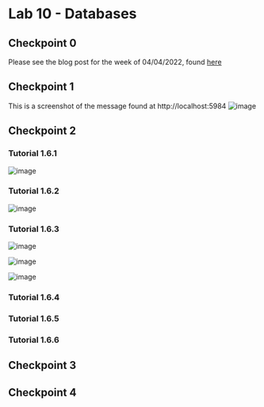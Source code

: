 # Lab 10 - Databases

## Checkpoint 0

Please see the blog post for the week of 04/04/2022, found [here](https://github.com/emkulka/oss-repo-template/wiki/Weekly-Blog)

## Checkpoint 1
This is a screenshot of the message found at http://localhost:5984
![image](https://user-images.githubusercontent.com/25308429/161283935-22877cef-ce25-4e2a-b10a-e79309c5dc72.png)

## Checkpoint 2

### Tutorial 1.6.1
![image](https://user-images.githubusercontent.com/25308429/161288530-0e6d9c7d-90b0-4731-b7dd-7ed39481c94f.png)

### Tutorial 1.6.2
![image](https://user-images.githubusercontent.com/25308429/161288963-f60a77e4-7c54-45e8-93e2-de44e25bdbb3.png)

### Tutorial 1.6.3
![image](https://user-images.githubusercontent.com/25308429/161289348-c38be20b-c31d-4137-b586-b709b789f7f5.png)

![image](https://user-images.githubusercontent.com/25308429/161289569-0e08ab4c-dddf-46a6-a20c-5cba4d216f82.png)

![image](https://user-images.githubusercontent.com/25308429/161289689-f9037a8b-ef7d-4190-873f-3f18583746e5.png)

### Tutorial 1.6.4

### Tutorial 1.6.5

### Tutorial 1.6.6

## Checkpoint 3

## Checkpoint 4
